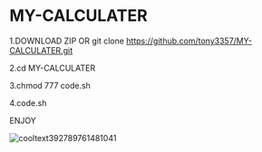 # MY-CALCULATER  

1.DOWNLOAD ZIP OR  git clone  https://github.com/tony3357/MY-CALCULATER.git

  2.cd MY-CALCULATER

  3.chmod 777 code.sh
  
  4.code.sh

  ENJOY    
  
  
  
  ![cooltext392789761481041](https://user-images.githubusercontent.com/86555359/132937603-408fe9a3-40a1-4001-a8f4-2938f1ee2fe7.png)

  
  

